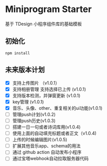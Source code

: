 # Miniprogram Starter
基于 TDesign 小程序组件库的基础模板

## 初始化

```
npm install
```



## 未来版本计划

- [x] 支持上传图片 （v1.0.1）
- [x] 支持相册管理 支持选择已上传  (v1.0.1)
- [x] 支持版本检测，并弹窗更新 (v1.0.1)
- [x] key管理 (v1.0.1)
- [x] 音乐、头像、other、重复相关的ui功能(v1.0.1)
- [ ] 管理push计划(v1.0.2)
- [ ] 管理push历史(v1.0.3)
- [ ] 搭建一日一句或者诗词库用(v1.0.4)
- [ ] 使用上面的自动填充标题或者正文（v1.0.4)
- [ ] 上传的时候编辑图片(v1.0.5)
- [ ] 扩展其他音乐app、schema的用法
- [ ] 通过 github action 自动发布小程序
- [ ] 通过宝塔webhook自动拉取服务器代码
